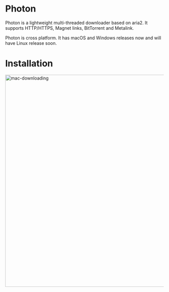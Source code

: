 # Photon
Photon is a lightweight multi-threaded downloader based on aria2. It supports HTTP/HTTPS, Magnet links, BitTorrent and Metalink.

Photon is cross platform. It has macOS and Windows releases now and will have Linux release soon.

# Installation


<img width="979" height="674" alt="mac-downloading" src="https://github.com/user-attachments/assets/348bc94a-9424-4afc-9244-7474a3d040c2" />
